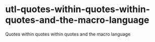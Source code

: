 # utl-quotes-within-quotes-within-quotes-and-the-macro-language
Quotes within quotes within quotes and the macro language 
